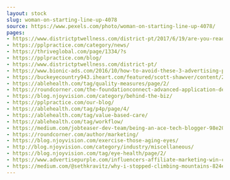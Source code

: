 ```yaml
---
layout: stock
slug: woman-on-starting-line-up-4078
source: https://www.pexels.com/photo/woman-on-starting-line-up-4078/
pages:
- https://www.districtptwellness.com/district-pt/2017/6/19/are-you-ready-to-run-top-3-warmups-and-cool-downs-for-your-run
- https://pplpractice.com/category/news/
- https://thriveglobal.com/page/1334/?s
- https://pplpractice.com/blog/
- https://www.districtptwellness.com/district-pt/
- https://www.bionic-ads.com/2016/10/how-to-avoid-these-3-advertising-pitfalls/
- https://buckeyecountry943.iheart.com/featured/scott-shawver/content/2018-05-02-the-ultimate-race-for-under-achievers/
- https://ablehealth.com/tag/quality-measures/page/2/
- https://roundcorner.com/the-foundationconnect-advanced-application-designer-charting-our-course-to-user-centric-development/
- https://blog.njoyvision.com/category/behind-the-biz/
- https://pplpractice.com/our-blog/
- https://ablehealth.com/tag/p4p/page/4/
- https://ablehealth.com/tag/value-based-care/
- https://ablehealth.com/tag/workflow/
- https://medium.com/jobteaser-dev-team/being-an-ace-tech-blogger-98e208b2c3f5
- https://roundcorner.com/author/marketing/
- https://blog.njoyvision.com/exercise-those-aging-eyes/
- http://blog.njoyvision.com/category/industry/miscellaneous/
- https://blog.njoyvision.com/tag/eye-health/page/2/
- https://www.advertisepurple.com/influencers-affiliate-marketing-win-city/
- https://medium.com/@sethkravitz/why-i-stopped-climbing-mountains-824ed694bb78
---
```

